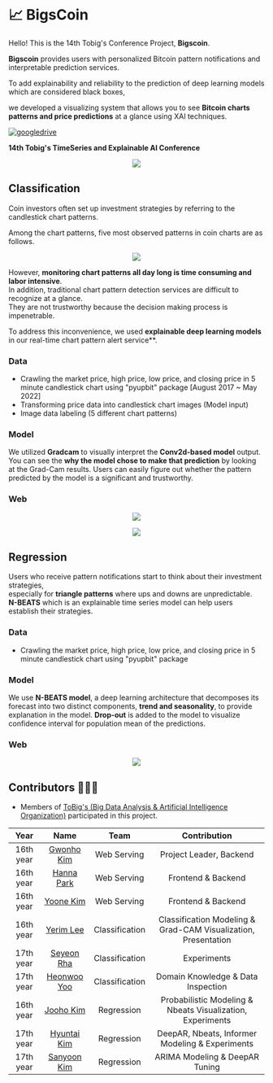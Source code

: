 # 📈 BigsCoin  
Hello! This is the 14th Tobig's Conference Project, **Bigscoin**.

**Bigscoin** provides users with personalized Bitcoin pattern notifications and interpretable prediction services.

To add explainability and reliability to the prediction of deep learning models which are considered black boxes,

we developed a visualizing system that allows you to see **Bitcoin charts patterns and price predictions** at a glance using XAI techniques.

[![googledrive](https://img.shields.io/badge/report-Link-blue)](https://github.com/ToBigs1617-TS/Bigscoin/files/9138835/Bigscoin.pdf)
<br>  

**14th Tobig's TimeSeries and Explainable AI Conference**  

<p align="center"><img src="https://user-images.githubusercontent.com/72960666/179309070-5bd34ff4-0d45-4dca-89d3-207c59c07161.png"></p>


## Classification
Coin investors often set up investment strategies by referring to the candlestick chart patterns.  

Among the chart patterns, five most observed patterns in coin charts are as follows.  
<p align="center"><img src="https://user-images.githubusercontent.com/72960666/179292406-5e47a37c-cb4c-41a5-894f-b15d8ddb5e5d.png"></p>

However, **monitoring chart patterns all day long is time consuming and labor intensive**.  
In addition, traditional chart pattern detection services are difficult to recognize at a glance.  
They are not trustworthy because the decision making process is impenetrable.  

To address this inconvenience, we used **explainable deep learning models** in our real-time chart pattern alert service**.  

### Data   
- Crawling the market price, high price, low price, and closing price in 5 minute candlestick chart using "pyupbit" package [August 2017 ~ May 2022]  
- Transforming price data into candlestick chart images (Model input)   
- Image data labeling (5 different chart patterns)  

### Model  
We utilized **Gradcam** to visually interpret the **Conv2d-based model** output.  
You can see the **why the model chose to make that prediction** by looking at the Grad-Cam results.
Users can easily figure out whether the pattern predicted by the model is a significant and trustworthy.

### Web 
<p align="center"><img src="https://user-images.githubusercontent.com/72960666/179319379-4b9be555-b059-49f2-9a0d-884b5e462401.png"></p>
<p align="center"><img src="https://user-images.githubusercontent.com/72960666/179319381-31e7d716-de2b-43ad-ba0b-85f7dceb89d5.png"></p>

## Regression
Users who receive pattern notifications start to think about their investment strategies,   
especially for **triangle patterns** where ups and downs are unpredictable.  
**N-BEATS** which is an explainable time series model can help users establish their strategies.  

### Data   
- Crawling the market price, high price, low price, and closing price in 5 minute candlestick chart using "pyupbit" package  

### Model  
We use **N-BEATS model**, a deep learning architecture that decomposes its forecast into two distinct components, **trend and seasonality**, to provide explanation in the model.
**Drop-out** is added to the model to visualize confidence interval for population mean of the predictions.

### Web  
<p align="center"><img src = "https://user-images.githubusercontent.com/72960666/179319371-873b11e9-87bf-4cd2-88eb-654994356918.png"></p>


## Contributors 🧑‍🤝‍🧑

- Members of [ToBig's (Big Data Analysis & Artificial Intelligence Organization)](http://www.datamarket.kr/xe/) participated in this project.

|Year|Name|Team|Contribution|
|:-----:|:-----:|:-----:|:-----:|
|16th year|[Gwonho Kim](https://github.com/kkhv)|Web Serving|Project Leader, Backend|
|16th year|[Hanna Park](https://github.com/hanna56)|Web Serving|Frontend & Backend|
|16th year|[Yoone Kim](https://github.com/yoonene)|Web Serving|Frontend & Backend|
|16th year|[Yerim Lee](https://github.com/YerimLee00)|Classification|Classification Modeling & Grad-CAM Visualization, Presentation|
|17th year|[Seyeon Rha](https://github.com/seyeonrha)|Classification|Experiments|
|17th year|[Heonwoo Yoo](https://github.com/yhw4343)|Classification|Domain Knowledge & Data Inspection|
|16th year|[Jooho Kim](https://github.com/Jooho-Git)|Regression|Probabilistic Modeling & Nbeats Visualization, Experiments|
|17th year|[Hyuntai Kim](https://github.com/hyuntai97)|Regression|DeepAR, Nbeats, Informer Modeling & Experiments|
|17th year|[Sanyoon Kim](https://github.com/tkddbs0411)|Regression|ARIMA Modeling & DeepAR Tuning|

